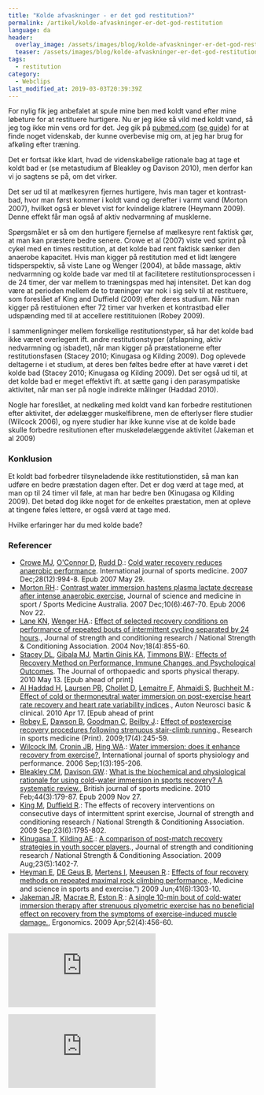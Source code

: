 ```yaml
---
title: "Kolde afvaskninger - er det god restitution?"
permalink: /artikel/kolde-afvaskninger-er-det-god-restitution
language: da
header:
  overlay_image: /assets/images/blog/kolde-afvaskninger-er-det-god-restitution.jpg
  teaser: /assets/images/blog/kolde-afvaskninger-er-det-god-restitution.jpg
tags:
  - restitution
category:
  - Webclips
last_modified_at: 2019-03-03T20:39:39Z
---
```


For nylig fik jeg anbefalet at spule mine ben med koldt vand efter mine løbeture for at restituere hurtigere. Nu er jeg ikke så vild med koldt vand, så jeg tog ikke min vens ord for det. Jeg gik på [pubmed.com](http://pubmed.com) ([se guide](http://www.motion-online.dk/sundhed_og_vaegt/sundhed_generelt/saadan_soeger_du_selv_videnskabelige_artikler/)) for at finde noget videnskab, der kunne overbevise mig om, at jeg har brug for afkøling efter træning.

Det er fortsat ikke klart, hvad de videnskabelige rationale bag at tage et koldt bad er (se metastudium af Bleakley og Davison 2010), men derfor kan vi jo sagtens se på, om det virker.

Det ser ud til at mælkesyren fjernes hurtigere, hvis man tager et kontrast-bad, hvor man først kommer i koldt vand og derefter i varmt vand (Morton 2007), hvilket også er blevet vist for kvindelige klatrere (Heymann 2009). Denne effekt får man også af aktiv nedvarmning af musklerne.

Spørgsmålet er så om den hurtigere fjernelse af mælkesyre rent faktisk gør, at man kan præstere bedre senere. Crowe et al (2007) viste ved sprint på cykel med en times restitution, at det kolde bad rent faktisk sænker den anaerobe kapacitet. Hvis man kigger på restitution med et lidt længere tidsperspektiv, så viste Lane og Wenger (2004), at både massage, aktiv nedvarmning og kolde bade var med til at facilitetere restitutionsprocessen i de 24 timer, der var mellem to træningspas med høj intensitet. Det kan dog være at perioden mellem de to træninger var nok i sig selv til at restituere, som foreslået af King and Duffield (2009) efter deres studium. Når man kigger på restituionen efter 72 timer var hverken et kontrastbad eller udspænding med til at accellere restitituionen (Robey 2009).

I sammenligninger mellem forskellige restitutionstyper, så har det kolde bad ikke været overlegent ift. andre restitutionstyper (afslapning, aktiv nedvarmning og isbadet), når man kigger på præstationerne efter restitutionsfasen (Stacey 2010; Kinugasa og Kilding 2009). Dog oplevede deltagerne i et studium, at deres ben føltes bedre efter at have været i det kolde bad (Stacey 2010; Kinugasa og Kilding 2009). Det ser også ud til, at det kolde bad er meget effektivt ift. at sætte gang i den parasympatiske aktivitet, når man ser på nogle indirekte målinger (Haddad 2010).

Nogle har foreslået, at nedkøling med koldt vand kan forbedre restitutionen efter aktivitet, der ødelægger muskelfibrene, men de efterlyser flere studier (Wilcock 2006), og nyere studier har ikke kunne vise at de kolde bade skulle forbedre resitutionen efter muskelødelæggende aktivitet (Jakeman et al 2009)

### Konklusion

Et koldt bad forbedrer tilsyneladende ikke restitutionstiden, så man kan udføre en bedre præstation dagen efter. Det er dog værd at tage med, at man op til 24 timer vil føle, at man har bedre ben (Kinugasa og Kilding 2009). Det betød dog ikke noget for de enkeltes præstation, men at opleve at tingene føles lettere, er også værd at tage med.

Hvilke erfaringer har du med kolde bade?

### Referencer

- [Crowe MJ](http://www.ncbi.nlm.nih.gov/pubmed?term=%22Crowe%20MJ%22%5BAuthor%5D), [O'Connor D](http://www.ncbi.nlm.nih.gov/pubmed?term=%22O%27Connor%20D%22%5BAuthor%5D), [Rudd D](http://www.ncbi.nlm.nih.gov/pubmed?term=%22Rudd%20D%22%5BAuthor%5D).: [Cold water recovery reduces anaerobic performance](http://www.ncbi.nlm.nih.gov/pubmed/17534786). International journal of sports medicine. 2007 Dec;28(12):994-8. Epub 2007 May 29.
- [Morton RH](http://www.ncbi.nlm.nih.gov/pubmed?term=%22Morton%20RH%22%5BAuthor%5D).: [Contrast water immersion hastens plasma lactate decrease after intense anaerobic exercise](http://www.ncbi.nlm.nih.gov/pubmed/17118706), Journal of science and medicine in sport / Sports Medicine Australia. 2007 Dec;10(6):467-70. Epub 2006 Nov 22.
- [Lane KN](http://www.ncbi.nlm.nih.gov/pubmed?term=%22Lane%20KN%22%5BAuthor%5D), [Wenger HA](http://www.ncbi.nlm.nih.gov/pubmed?term=%22Wenger%20HA%22%5BAuthor%5D).: [Effect of selected recovery conditions on performance of repeated bouts of intermittent cycling separated by 24 hours](http://www.ncbi.nlm.nih.gov/pubmed/15574106)., Journal of strength and conditioning research / National Strength & Conditioning Association. 2004 Nov;18(4):855-60.
- [Stacey DL](http://www.ncbi.nlm.nih.gov/pubmed?term=%22Stacey%20DL%22%5BAuthor%5D), [Gibala MJ](http://www.ncbi.nlm.nih.gov/pubmed?term=%22Gibala%20MJ%22%5BAuthor%5D), [Martin Ginis KA](http://www.ncbi.nlm.nih.gov/pubmed?term=%22Martin%20Ginis%20KA%22%5BAuthor%5D), [Timmons BW](http://www.ncbi.nlm.nih.gov/pubmed?term=%22Timmons%20BW%22%5BAuthor%5D).: [Effects of Recovery Method on Performance, Immune Changes, and Psychological Outcomes](http://www.ncbi.nlm.nih.gov/pubmed/20479533). The Journal of orthopaedic and sports physical therapy. 2010 May 13. \[Epub ahead of print\]
- [Al Haddad H](http://www.ncbi.nlm.nih.gov/pubmed?term=%22Al%20Haddad%20H%22%5BAuthor%5D), [Laursen PB](http://www.ncbi.nlm.nih.gov/pubmed?term=%22Laursen%20PB%22%5BAuthor%5D), [Chollet D](http://www.ncbi.nlm.nih.gov/pubmed?term=%22Chollet%20D%22%5BAuthor%5D), [Lemaitre F](http://www.ncbi.nlm.nih.gov/pubmed?term=%22Lemaitre%20F%22%5BAuthor%5D), [Ahmaidi S](http://www.ncbi.nlm.nih.gov/pubmed?term=%22Ahmaidi%20S%22%5BAuthor%5D), [Buchheit M](http://www.ncbi.nlm.nih.gov/pubmed?term=%22Buchheit%20M%22%5BAuthor%5D).: [Effect of cold or thermoneutral water immersion on post-exercise heart rate recovery and heart rate variability indices](http://www.ncbi.nlm.nih.gov/pubmed/20403733)., Auton Neurosci basic & clinical. 2010 Apr 17. \[Epub ahead of print
- [Robey E](http://www.ncbi.nlm.nih.gov/pubmed?term=%22Robey%20E%22%5BAuthor%5D), [Dawson B](http://www.ncbi.nlm.nih.gov/pubmed?term=%22Dawson%20B%22%5BAuthor%5D), [Goodman C](http://www.ncbi.nlm.nih.gov/pubmed?term=%22Goodman%20C%22%5BAuthor%5D), [Beilby J](http://www.ncbi.nlm.nih.gov/pubmed?term=%22Beilby%20J%22%5BAuthor%5D).: [Effect of postexercise recovery procedures following strenuous stair-climb running](http://www.ncbi.nlm.nih.gov/pubmed/19967603)., Research in sports medicine (Print). 2009;17(4):245-59.
- [Wilcock IM](http://www.ncbi.nlm.nih.gov/pubmed?term=%22Wilcock%20IM%22%5BAuthor%5D), [Cronin JB](http://www.ncbi.nlm.nih.gov/pubmed?term=%22Cronin%20JB%22%5BAuthor%5D), [Hing WA](http://www.ncbi.nlm.nih.gov/pubmed?term=%22Hing%20WA%22%5BAuthor%5D).: [Water immersion: does it enhance recovery from exercise?](http://www.ncbi.nlm.nih.gov/pubmed/19116434), International journal of sports physiology and performance. 2006 Sep;1(3):195-206.
- [Bleakley CM](http://www.ncbi.nlm.nih.gov/pubmed?term=%22Bleakley%20CM%22%5BAuthor%5D), [Davison GW](http://www.ncbi.nlm.nih.gov/pubmed?term=%22Davison%20GW%22%5BAuthor%5D).: [What is the biochemical and physiological rationale for using cold-water immersion in sports recovery? A systematic review.](http://www.ncbi.nlm.nih.gov/pubmed/19945970), British journal of sports medicine. 2010 Feb;44(3):179-87. Epub 2009 Nov 27.
- [King M](http://www.ncbi.nlm.nih.gov/pubmed?term=%22King%20M%22%5BAuthor%5D), [Duffield R](http://www.ncbi.nlm.nih.gov/pubmed?term=%22Duffield%20R%22%5BAuthor%5D).: The effects of recovery interventions on consecutive days of intermittent sprint exercise, Journal of strength and conditioning research / National Strength & Conditioning Association. 2009 Sep;23(6):1795-802.
- [Kinugasa T](http://www.ncbi.nlm.nih.gov/pubmed?term=%22Kinugasa%20T%22%5BAuthor%5D), [Kilding AE](http://www.ncbi.nlm.nih.gov/pubmed?term=%22Kilding%20AE%22%5BAuthor%5D).: [A comparison of post-match recovery strategies in youth soccer players](http://www.ncbi.nlm.nih.gov/pubmed/19620926)., Journal of strength and conditioning research / National Strength & Conditioning Association. 2009 Aug;23(5):1402-7.
- [Heyman E](http://www.ncbi.nlm.nih.gov/pubmed?term=%22Heyman%20E%22%5BAuthor%5D), [DE Geus B](http://www.ncbi.nlm.nih.gov/pubmed?term=%22DE%20Geus%20B%22%5BAuthor%5D), [Mertens I](http://www.ncbi.nlm.nih.gov/pubmed?term=%22Mertens%20I%22%5BAuthor%5D), [Meeusen R](http://www.ncbi.nlm.nih.gov/pubmed?term=%22Meeusen%20R%22%5BAuthor%5D).: [Effects of four recovery methods on repeated maximal rock climbing performance](http://www.ncbi.nlm.nih.gov/pubmed/19461534)., Medicine and science in sports and exercise.") 2009 Jun;41(6):1303-10.
- [Jakeman JR](http://www.ncbi.nlm.nih.gov/pubmed?term=%22Jakeman%20JR%22%5BAuthor%5D), [Macrae R](http://www.ncbi.nlm.nih.gov/pubmed?term=%22Macrae%20R%22%5BAuthor%5D), [Eston R](http://www.ncbi.nlm.nih.gov/pubmed?term=%22Eston%20R%22%5BAuthor%5D).: [A single 10-min bout of cold-water immersion therapy after strenuous plyometric exercise has no beneficial effect on recovery from the symptoms of exercise-induced muscle damage.](http://www.ncbi.nlm.nih.gov/pubmed/19401897), Ergonomics. 2009 Apr;52(4):456-60.

[![](https://www.partner-ads.com/dk/visbanner.php?partnerid=28187&bannerid=55589)](https://www.partner-ads.com/dk/klikbanner.php?partnerid=28187&bannerid=55589)

[![](https://www.partner-ads.com/dk/visbanner.php?partnerid=28187&bannerid=61735)](https://www.partner-ads.com/dk/klikbanner.php?partnerid=28187&bannerid=61735)
